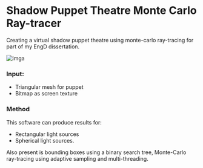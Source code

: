 # Shadow Puppet Theatre Monte Carlo Ray-tracer

Creating a virtual shadow puppet theatre using monte-carlo ray-tracing for part of my EngD dissertation.

![imga](https://user-images.githubusercontent.com/25514442/27341707-e95f92ce-55d5-11e7-8c52-dedff6641219.png)


### Input:
 * Triangular mesh for puppet
 * Bitmap as screen texture
 
 ### Method
 This software can produce results for:
 * Rectangular light sources
 * Spherical light sources.
 
 Also present is bounding boxes using a binary search tree, Monte-Carlo ray-tracing using adaptive sampling and multi-threading.
